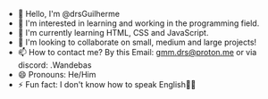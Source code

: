 - 👋 Hello, I'm @drsGuilherme
- 👀 I'm interested in learning and working in the programming field.
- 🌱 I'm currently learning HTML, CSS and JavaScript.
- 💞️ I'm looking to collaborate on small, medium and large projects!
- 📫 How to contact me? By this Email: gmm.drs@proton.me or via discord: .Wandebas
- 😄 Pronouns: He/Him
- ⚡ Fun fact: I don't know how to speak English🤣🥲

